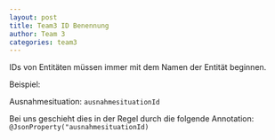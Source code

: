```yaml
---
layout: post
title: Team3 ID Benennung
author: Team 3
categories: team3
---
```


IDs von Entitäten müssen immer mit dem Namen der Entität beginnen.
  
Beispiel:

Ausnahmesituation: `ausnahmesituationId`

Bei uns geschieht dies in der Regel durch die folgende Annotation: 
`@JsonProperty("ausnahmesituationId)`
